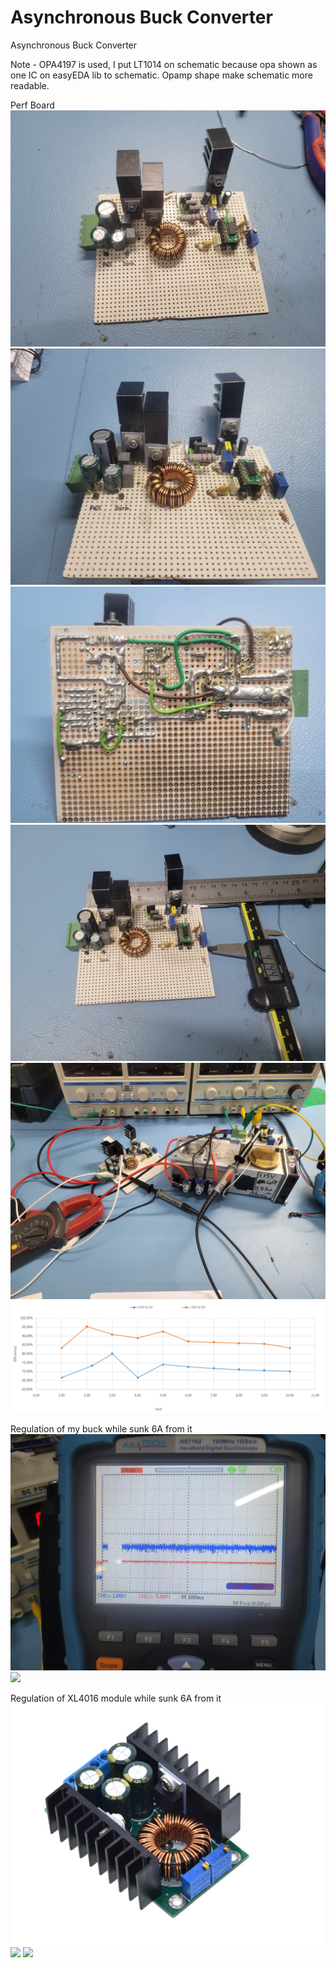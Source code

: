 # Asynchronous Buck Converter
 Asynchronous Buck Converter
 
Note - OPA4197 is used, I put LT1014 on schematic because opa shown as one IC on easyEDA lib to schematic. Opamp shape make schematic more readable.


Perf Board
![](project_pics/1.jpg)
![](project_pics/2.jpg)
![](project_pics/3.jpg)
![](project_pics/4.jpg)
![](project_pics/5.jpg)
![](project_pics/efficiency_graph.PNG)

Regulation of my buck while sunk 6A from it
![](project_pics/My_design_2V_output_1.jpg)
![](project_pics/My_design_2V_output_2.jpg)

Regulation of XL4016 module while sunk 6A from it
![](project_pics/xl4016_module_pic.png)
![](project_pics/XL4016_module_2V_output_1.jpg)
![](project_pics/XL4016_module_2V_output_2.jpg)
